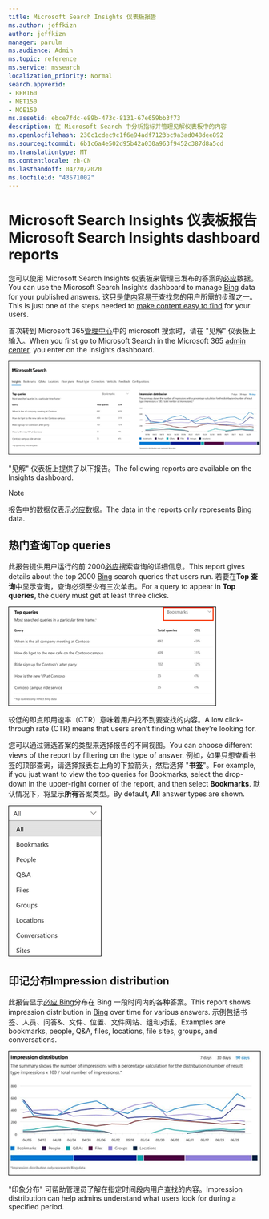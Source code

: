 ```yaml
---
title: Microsoft Search Insights 仪表板报告
ms.author: jeffkizn
author: jeffkizn
manager: parulm
ms.audience: Admin
ms.topic: reference
ms.service: mssearch
localization_priority: Normal
search.appverid:
- BFB160
- MET150
- MOE150
ms.assetid: ebce7fdc-e89b-473c-8131-67e659bb3f73
description: 在 Microsoft Search 中分析指标并管理见解仪表板中的内容
ms.openlocfilehash: 230c1cdec9c1f6e94adf7123bc9a3ad048dee892
ms.sourcegitcommit: 6b1c6a4e502d95b42a030a963f9452c387d8a5cd
ms.translationtype: MT
ms.contentlocale: zh-CN
ms.lasthandoff: 04/20/2020
ms.locfileid: "43571002"
---
```

# <a name="microsoft-search-insights-dashboard-reports"></a><span data-ttu-id="00785-103">Microsoft Search Insights 仪表板报告</span><span class="sxs-lookup"><span data-stu-id="00785-103">Microsoft Search Insights dashboard reports</span></span>

<span data-ttu-id="00785-104">您可以使用 Microsoft Search Insights 仪表板来管理已发布的答案的[必应](https://Bing.com)数据。</span><span class="sxs-lookup"><span data-stu-id="00785-104">You can use the Microsoft Search Insights dashboard to manage [Bing](https://Bing.com) data for your published answers.</span></span> <span data-ttu-id="00785-105">这只是[使内容易于查找](make-content-easy-to-find.md)您的用户所需的步骤之一。</span><span class="sxs-lookup"><span data-stu-id="00785-105">This is just one of the steps needed to [make content easy to find](make-content-easy-to-find.md) for your users.</span></span>

<span data-ttu-id="00785-106">首次转到 Microsoft 365[管理中心](https://admin.microsoft.com)中的 microsoft 搜索时，请在 "见解" 仪表板上输入。</span><span class="sxs-lookup"><span data-stu-id="00785-106">When you first go to Microsoft Search in the Microsoft 365 [admin center](https://admin.microsoft.com), you enter on the Insights dashboard.</span></span>

![Insights-dashboard](media/Insights-dashboard.png)

<span data-ttu-id="00785-108">"见解" 仪表板上提供了以下报告。</span><span class="sxs-lookup"><span data-stu-id="00785-108">The following reports are available on the Insights dashboard.</span></span>

> [!NOTE]
> <span data-ttu-id="00785-109">报告中的数据仅表示[必应](https://Bing.com)数据。</span><span class="sxs-lookup"><span data-stu-id="00785-109">The data in the reports only represents [Bing](https://Bing.com) data.</span></span>

## <a name="top-queries"></a><span data-ttu-id="00785-110">热门查询</span><span class="sxs-lookup"><span data-stu-id="00785-110">Top queries</span></span>

<span data-ttu-id="00785-111">此报告提供用户运行的前 2000[必应](https://Bing.com)搜索查询的详细信息。</span><span class="sxs-lookup"><span data-stu-id="00785-111">This report gives details about the top 2000 [Bing](https://Bing.com) search queries that users run.</span></span> <span data-ttu-id="00785-112">若要在**Top 查询**中显示查询，查询必须至少有三次单击。</span><span class="sxs-lookup"><span data-stu-id="00785-112">For a query to appear in **Top queries**, the query must get at least three clicks.</span></span>

![包含表格标题的热门查询报告：查询、查询总数和点击率。](media/Insights-topqueries.png)

<span data-ttu-id="00785-114">较低的即点即用速率（CTR）意味着用户找不到要查找的内容。</span><span class="sxs-lookup"><span data-stu-id="00785-114">A low click-through rate (CTR) means that users aren’t finding what they’re looking for.</span></span>

<span data-ttu-id="00785-115">您可以通过筛选答案的类型来选择报告的不同视图。</span><span class="sxs-lookup"><span data-stu-id="00785-115">You can choose different views of the report by filtering on the type of answer.</span></span> <span data-ttu-id="00785-116">例如，如果只想查看书签的顶部查询，请选择报表右上角的下拉箭头，然后选择 "**书签**"。</span><span class="sxs-lookup"><span data-stu-id="00785-116">For example, if you just want to view the top queries for Bookmarks, select the drop-down in the upper-right corner of the report, and then select **Bookmarks**.</span></span> <span data-ttu-id="00785-117">默认情况下，将显示**所有**答案类型。</span><span class="sxs-lookup"><span data-stu-id="00785-117">By default, **All** answer types are shown.</span></span>

![按书签、人员、问答&、文件、组、位置、对话和网站筛选热门查询报告](media/Insights-topqueries-dropdown.png)

## <a name="impression-distribution"></a><span data-ttu-id="00785-119">印记分布</span><span class="sxs-lookup"><span data-stu-id="00785-119">Impression distribution</span></span>

<span data-ttu-id="00785-120">此报告显示[必应 Bing](https://Bing.com)分布在 Bing 一段时间内的各种答案。</span><span class="sxs-lookup"><span data-stu-id="00785-120">This report shows impression distribution in [Bing](https://Bing.com) over time for various answers.</span></span> <span data-ttu-id="00785-121">示例包括书签、人员、问答&、文件、位置、文件网站、组和对话。</span><span class="sxs-lookup"><span data-stu-id="00785-121">Examples are bookmarks, people, Q&A, files, locations, file sites, groups, and conversations.</span></span>

![选择为 "时间段" 的90天的印记报告。](media/Insights-impressions.png)

<span data-ttu-id="00785-123">"印象分布" 可帮助管理员了解在指定时间段内用户查找的内容。</span><span class="sxs-lookup"><span data-stu-id="00785-123">Impression distribution can help admins understand what users look for during a specified period.</span></span>
